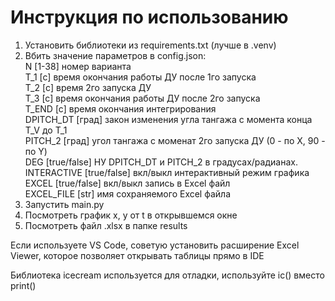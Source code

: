 # Инструкция по использованию  
1. Установить библиотеки из requirements.txt (лучше в .venv)
2. Вбить значение параметров в config.json:  
   N            [1-38] номер варианта  
   T_1          [c] время окончания работы ДУ после 1го запуска  
   T_2          [с] время 2го запуска ДУ  
   T_3          [c] время окончания работы ДУ после 2го запуска  
   T_END        [c] время окончания интегрирования  
   DPITCH_DT    [град] закон изменения угла тангажа с момента конца T_V до T_1  
   PITCH_2      [град] угол тангажа с моменат 2го запуска ДУ (0 - по X, 90 - по Y)  
   DEG          [true/false] НУ DPITCH_DT и PITCH_2 в градусах/радианах.
   INTERACTIVE  [true/false] вкл/выкл интерактивный режим графика  
   EXCEL        [true/false] вкл/выкл запись в Excel файл  
   EXCEL_FILE   [str] имя сохраняемого Excel файла  
3. Запустить main.py
4. Посмотреть график x, y от t в открывшемся окне
5. Посмотреть файл .xlsx в папке results

Если используете VS Code, советую установить расширение Excel Viewer,
которое позволяет открывать таблицы прямо в IDE

Библиотека icecream используется для отладки, используйте ic() вместо print()